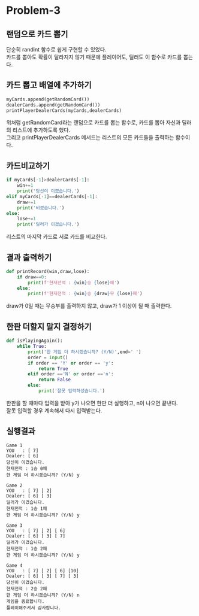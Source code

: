 # Problem-3
## 랜덤으로 카드 뽑기 
단순히 randint 함수로 쉽게 구현할 수 있었다.  
카드를 뽑아도 확률이 달라지지 않기 때문에 플레이어도, 딜러도 이 함수로 카드를 뽑는다.

## 카드 뽑고 배열에 추가하기
```python
myCards.append(getRandomCard())
dealerCards.append(getRandomCard())
printPlayerDealerCards(myCards,dealerCards)
```
위처럼 getRandomCard라는 랜덤으로 카드를 뽑는 함수로, 카드를 뽑아 자신과 딜러의 리스트에 추가하도록 했다.  
그리고 printPlayerDealerCards 메서드는 리스트의 모든 카드들을 출력하는 함수이다. 

## 카드비교하기
```python
if myCards[-1]>dealerCards[-1]:
    win+=1
    print('당신이 이겼습니다.')
elif myCards[-1]==dealerCards[-1]:
    draw+=1
    print('비겼습니다.')
else:
    lose+=1
    print('딜러가 이겼습니다.')
```
리스트의 마지막 카드로 서로 카드를 비교한다.

## 결과 출력하기
```python
def printRecord(win,draw,lose):
    if draw==0:
        print(f'현재전적 : {win}승 {lose}패')
    else:
        print(f'현재전적 : {win}승 {draw}무 {lose}패')
```
draw가 0일 때는 무승부를 출력하지 않고, draw가 1 이상이 될 때 출력한다.

## 한판 더할지 말지 결정하기
```python
def isPlayingAgain():
    while True:
        print('한 게임 더 하시겠습니까? (Y/N)',end=' ')
        order = input()
        if order == 'Y' or order == 'y':
            return True
        elif order =='N' or order =='n':
            return False
        else: 
            print('잘못 입력하셨습니다.')
```
한판을 할 때마다 입력을 받아 y가 나오면 한판 더 실행하고, n이 나오면 끝낸다.  
잘못 입력할 경우 계속해서 다시 입력받는다.

## 실행결과
```
Game 1
YOU   : [ 7]
Dealer: [ 6]
당신이 이겼습니다.
현재전적 : 1승 0패
한 게임 더 하시겠습니까? (Y/N) y

Game 2
YOU   : [ 7] [ 2]
Dealer: [ 6] [ 3]
딜러가 이겼습니다.
현재전적 : 1승 1패
한 게임 더 하시겠습니까? (Y/N) y

Game 3
YOU   : [ 7] [ 2] [ 6] 
Dealer: [ 6] [ 3] [ 7] 
딜러가 이겼습니다.     
현재전적 : 1승 2패     
한 게임 더 하시겠습니까? (Y/N) y

Game 4
YOU   : [ 7] [ 2] [ 6] [10]
Dealer: [ 6] [ 3] [ 7] [ 3]
당신이 이겼습니다.
현재전적 : 2승 2패
한 게임 더 하시겠습니까? (Y/N) n
게임을 종료합니다.
플레이해주셔서 감사합니다.
```

